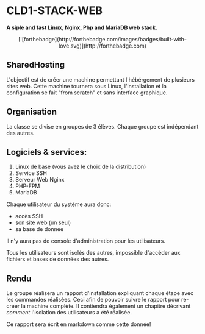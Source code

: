 # CLD1-STACK-WEB
**A siple and fast Linux, Nginx, Php and MariaDB web stack.**


<div align="center">
  [![forthebadge](http://forthebadge.com/images/badges/built-with-love.svg)](http://forthebadge.com)
</div>

## SharedHosting

L'objectif est de créer une machine permettant l'hébérgement de plusieurs sites web.
Cette machine tournera sous Linux, l'installation et la configuration se fait "from scratch"
et sans interface graphique.

## Organisation

La classe se divise en groupes de 3 élèves. Chaque groupe est indépendant des autres.

## Logiciels & services:

  1. Linux de base (vous avez le choix de la distribution)
  2. Service SSH
  3. Serveur Web Nginx
  4. PHP-FPM
  5. MariaDB

Chaque utilisateur du système aura donc:

 - accès SSH
 - son site web (un seul)
 - sa base de donnée

Il n'y aura pas de console d'administration pour les utilisateurs.

Tous les utilisateurs sont isolés des autres, impossible d'accéder aux fichiers et bases de données des autres.

## Rendu

Le groupe réalisera un rapport d'installation expliquant chaque étape avec les commandes réalisées. Ceci afin de pouvoir suivre
le rapport pour re-créer la machine complète.
Il contiendra également un chapitre décrivant _comment_ l'isolation des utilisateurs a été réalisée.

Ce rapport sera écrit en markdown comme cette donnée!
